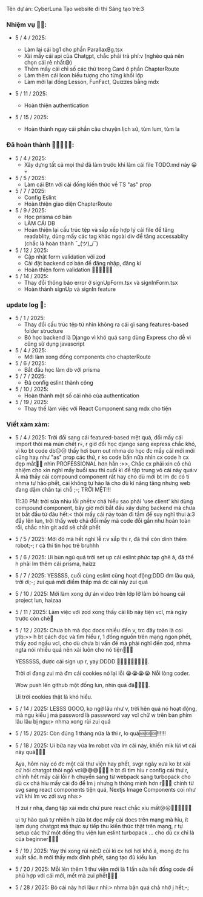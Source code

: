 Tên dự án: CyberLuna Tạo website đi thi Sáng tạo trẻ:3

### Nhiệm vụ 🥲🥶:

- 5 / 4 / 2025:

    - Làm lại cái bg1 cho phần ParallaxBg.tsx
    - Xài mấy cái api của Chatgpt, chắc phải trả phí:v (nghèo quá nên chọn cái rẻ nhất😅)
    - Thêm mấy cái chỉ số các thứ trong Card ở phần ChapterRoute
    - Làm thêm cái Icon biểu tượng cho từng khối lớp
    - Làm mới lại đống Lesson, FunFact, Quizzes bằng mdx

- 5 / 11 / 2025:

    - Hoàn thiện authentication

- 5 / 15 / 2025:
    - Hoàn thành ngay cái phần câu chuyện lịch sử, tùm lum, tùm la

### Đã hoàn thành 🥰🥰🥰🫠🫠:

- 5 / 4 / 2025:
    - Xây dựng tất cả mọi thứ đã làm trước khi làm cái file TODO.md này 😀💀
- 5 / 5 / 2025:
    - Làm cái Btn với cái đống kiến thức về TS "as" prop
- 5 / 7 / 2025:
    - Config Eslint
    - Hoàn thiện giao diện ChapterRoute
- 5 / 9 / 2025:
    - Học prisma cơ bản
    - LÀM CÁI DB
    - Hoàn thiện lại cấu trúc tệp và sắp xếp hợp lý cái file để tăng readablity, dùng mấy các tag khác ngoài div để tăng accessablity (chắc là hoàn thành ¯\_(ツ)\_/¯)
- 5 / 12 / 2025:
    - Cập nhật form validation với zod
    - Cài đặt backend cơ bản để đăng nhập, đăng kí
    - Hoàn thiện form validation 🎉🎉🎉🎊🎊🎊
- 5 / 14 / 2025:
    - Thay đổi thông báo error ở signUpForm.tsx và signInForm.tsx
    - Hoàn thành signUp và signIn feature

### update log 📝:

- 5 / 1 / 2025:
    - Thay đổi cấu trúc tệp từ nhìn không ra cái gì sang features-based folder structure
    - Bỏ học backend là Django vì khó quá sang dùng Express cho dễ vì cũng sử dụng javascript
- 5 / 4 / 2025:
    - Mới làm xong đống components cho chapterRoute
- 5 / 6 / 2025:
    - Bắt đầu học làm db với prisma
- 5 / 7 / 2025:
    - Đã config eslint thành công
- 5 / 10 / 2025:
    - Hoàn thành một số cái nhỏ của authentication
- 5 / 19 / 2025:
    - Thay thế làm việc với React Component sang mdx cho tiện

### Viết xàm xàm:

- 5 / 4 / 2025:
  Trời đổi sang cái featured-based mệt quá, đổi mấy cái import thôi mà mún chết r💀, r giờ đổi học django sang express chắc khó, vì ko bt code db😔😔 thấy hơi burn out nhma do học đc mấy cái mới mới cũng hay như "as" prop các thứ, r ko code bẩn nữa nhìn cx code h cx đẹp mắt🥰🥰 nhìn PROFESSIONAL hơn hẳn :>>, Chắc cx phải xin cô chủ nhiệm cho xin nghỉ mấy buổi sau thi cuối kì để tập trung vô cái này quá:v À mà thấy cái compound component rất hay cho dù mới bt lm đc có tí nhma tự hào phết, cái không tự hào là cho dù kĩ năng tăng nhưng web đang dậm chân tại chỗ ;-; TRỜI MỆT!!!

    11:30 PM: trời sửa nhìu lỗi phết:v chả hiểu sao phải 'use client' khi dùng compound component, bây giờ mới bắt đầu xây dựng backend mà chưa bt bắt đầu từ đâu hết:<
    thôi mấy cái này toàn đi tắm để suy nghĩ thui à:3 đẩy lên lun, trời thấy web chả đổi mấy mà code đổi gần như hoàn toàn rồi, chắc nhìn git add sẽ chất phết

- 5 / 5 / 2025:
  Mới đó mà hết nghỉ lễ r:v sắp thi r, đã thế còn dính thêm robot;-;
  r cả thi tin học trẻ bruhhh

- 5 / 6 / 2025:
  Ui bùn ngủ quá
  trời set up cái eslint phức tạp ghê á, đã thế h phải lm thêm cái prisma, haizz

- 5 / 7 / 2025:
  YESSSS, cuối cùng eslint cũng hoạt động:DDD đm lâu quá, trời ơi;-; zui quá mới điểm thấp mà đc cái này zui quá

- 5 / 10 / 2025:
  Mới làm xong dự án video trên lớp lỡ làm bỏ hoang cái project lun, haizaa

- 5 / 11 / 2025:
  Làm việc với zod xong thấy cái lib này tiện vcl, mà ngày trước còn chê🙂

- 5 / 12 / 2025:
  Chưa bh mà đọc docs nhiều đến v, trc đây toàn là coi ytb:>> h bt cách đọc và tìm hiểu r, 1 đống nguồn trên mạng ngon phết, thấy zod ngầu vcl, cho dù chưa bị vấn đề mà phải nghĩ đến zod, nhma ngta nói nhiều quá nên xài luôn cho nó tiện🙂🙂🙂

    YESSSSS, được cái sign up r, yay:DDDD 🎉🎉🎊🎊🎉🎉🎉🎊🎊.

    Trời ơi đang zui mà đm cái cookies nó lại lỗi 😭😭😭😭 Nỗi lòng coder.

    Wow push lên github một đống lun, nhìn quá đã🙂🙂🙂😅.

    Ui trời cookies thật là khó hiểu.

- 5 / 14 / 2025:
  LESSS GOOO, ko ngờ lâu như v, trời hên quá nó hoạt động, mà ngu kiểu j mà password là passwword vay vcl chữ w trên bàn phím lâu lâu bị ngu:> nhma xong rùi zui quá

- 5 / 15 / 2025:
  Còn đúng 1 tháng nữa là thi r, lo quá🆘🆘🆘‼️‼️‼️

- 5 / 18 / 2025:
  Ui bữa nay vừa lm robot vừa lm cái này, khiến mik lừi vt cái này quá🫠🫠🫠

    Aya, hôm nay có đc một cái thư viện hay phết, svgr ngày xưa ko bt xài cứ hỏi chatgpt thôi ngố vcl😅😅😅🫠🫠🫠 h bt đi tìm hỉu r config cái thứ r, chỉnh hết mấy cái lỗi
    r h chuyển sang từ webpack sang turbopack cho dù cx chả hỉu mấy cái đó để lm j nhưng h thông minh hơn r🤡🤡🤡 chỉnh từ svg sang react components tiện quá, Nextjs Image
    Components coi như vứt khi lm vc zới svg nha:>

    H zui r nha, đang tập xài mdx chứ pure react chắc xỉu mất😣😖😵‍💫😵‍💫😵‍💫

    ui tự hào quá tự nhiên h zừa bt đọc mấy cái docs trên mạng mà hỉu, ít lạm dụng chatgpt mà thực sự tiếp thu kiến thức thật trên mạng, r tự setup các thứ một đống thu viện
    lun eslint turbopack ... cho dù cx chỉ là của beginner🤡🤡🤡

- 5 / 19 / 2025:
  Yay thi xong rùi nè:D cúi kì cx hơi hơi khó á, mong đc hs xuất sắc. h mới thấy mdx đỉnh phết, sáng tạo đủ kiểu lun

- 5 / 20 / 2025:
  Mỗi lên thêm 1 thư viện mới là 1 lần sửa hết đống code để phù hợp với cái mới, mết mà zui phết🫠🫠🫠

- 5 / 28 / 2025:
  Bỏ cái này hơi lâu r nhỉ:> nhma bận quá chả nhớ j hết;-;

